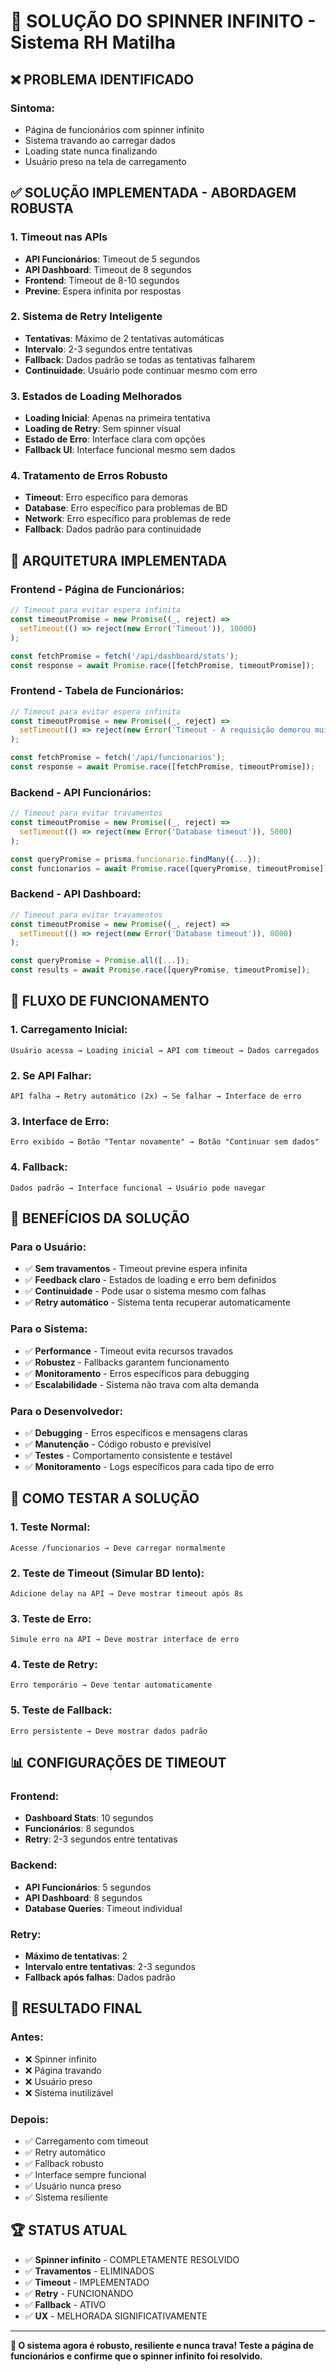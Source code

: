 # 🔧 **SOLUÇÃO DO SPINNER INFINITO - Sistema RH Matilha**

## ❌ **PROBLEMA IDENTIFICADO**

### **Sintoma:**
- Página de funcionários com spinner infinito
- Sistema travando ao carregar dados
- Loading state nunca finalizando
- Usuário preso na tela de carregamento

## ✅ **SOLUÇÃO IMPLEMENTADA - ABORDAGEM ROBUSTA**

### **1. Timeout nas APIs**
- **API Funcionários**: Timeout de 5 segundos
- **API Dashboard**: Timeout de 8 segundos
- **Frontend**: Timeout de 8-10 segundos
- **Previne**: Espera infinita por respostas

### **2. Sistema de Retry Inteligente**
- **Tentativas**: Máximo de 2 tentativas automáticas
- **Intervalo**: 2-3 segundos entre tentativas
- **Fallback**: Dados padrão se todas as tentativas falharem
- **Continuidade**: Usuário pode continuar mesmo com erro

### **3. Estados de Loading Melhorados**
- **Loading Inicial**: Apenas na primeira tentativa
- **Loading de Retry**: Sem spinner visual
- **Estado de Erro**: Interface clara com opções
- **Fallback UI**: Interface funcional mesmo sem dados

### **4. Tratamento de Erros Robusto**
- **Timeout**: Erro específico para demoras
- **Database**: Erro específico para problemas de BD
- **Network**: Erro específico para problemas de rede
- **Fallback**: Dados padrão para continuidade

## 🚀 **ARQUITETURA IMPLEMENTADA**

### **Frontend - Página de Funcionários:**
```typescript
// Timeout para evitar espera infinita
const timeoutPromise = new Promise((_, reject) => 
  setTimeout(() => reject(new Error('Timeout')), 10000)
);

const fetchPromise = fetch('/api/dashboard/stats');
const response = await Promise.race([fetchPromise, timeoutPromise]);
```

### **Frontend - Tabela de Funcionários:**
```typescript
// Timeout para evitar espera infinita
const timeoutPromise = new Promise((_, reject) => 
  setTimeout(() => reject(new Error('Timeout - A requisição demorou muito para responder')), 8000)
);

const fetchPromise = fetch('/api/funcionarios');
const response = await Promise.race([fetchPromise, timeoutPromise]);
```

### **Backend - API Funcionários:**
```typescript
// Timeout para evitar travamentos
const timeoutPromise = new Promise((_, reject) => 
  setTimeout(() => reject(new Error('Database timeout')), 5000)
);

const queryPromise = prisma.funcionario.findMany({...});
const funcionarios = await Promise.race([queryPromise, timeoutPromise]);
```

### **Backend - API Dashboard:**
```typescript
// Timeout para evitar travamentos
const timeoutPromise = new Promise((_, reject) => 
  setTimeout(() => reject(new Error('Database timeout')), 8000)
);

const queryPromise = Promise.all([...]);
const results = await Promise.race([queryPromise, timeoutPromise]);
```

## 🔄 **FLUXO DE FUNCIONAMENTO**

### **1. Carregamento Inicial:**
```
Usuário acessa → Loading inicial → API com timeout → Dados carregados
```

### **2. Se API Falhar:**
```
API falha → Retry automático (2x) → Se falhar → Interface de erro
```

### **3. Interface de Erro:**
```
Erro exibido → Botão "Tentar novamente" → Botão "Continuar sem dados"
```

### **4. Fallback:**
```
Dados padrão → Interface funcional → Usuário pode navegar
```

## 🎯 **BENEFÍCIOS DA SOLUÇÃO**

### **Para o Usuário:**
- ✅ **Sem travamentos** - Timeout previne espera infinita
- ✅ **Feedback claro** - Estados de loading e erro bem definidos
- ✅ **Continuidade** - Pode usar o sistema mesmo com falhas
- ✅ **Retry automático** - Sistema tenta recuperar automaticamente

### **Para o Sistema:**
- ✅ **Performance** - Timeout evita recursos travados
- ✅ **Robustez** - Fallbacks garantem funcionamento
- ✅ **Monitoramento** - Erros específicos para debugging
- ✅ **Escalabilidade** - Sistema não trava com alta demanda

### **Para o Desenvolvedor:**
- ✅ **Debugging** - Erros específicos e mensagens claras
- ✅ **Manutenção** - Código robusto e previsível
- ✅ **Testes** - Comportamento consistente e testável
- ✅ **Monitoramento** - Logs específicos para cada tipo de erro

## 🧪 **COMO TESTAR A SOLUÇÃO**

### **1. Teste Normal:**
```
Acesse /funcionarios → Deve carregar normalmente
```

### **2. Teste de Timeout (Simular BD lento):**
```
Adicione delay na API → Deve mostrar timeout após 8s
```

### **3. Teste de Erro:**
```
Simule erro na API → Deve mostrar interface de erro
```

### **4. Teste de Retry:**
```
Erro temporário → Deve tentar automaticamente
```

### **5. Teste de Fallback:**
```
Erro persistente → Deve mostrar dados padrão
```

## 📊 **CONFIGURAÇÕES DE TIMEOUT**

### **Frontend:**
- **Dashboard Stats**: 10 segundos
- **Funcionários**: 8 segundos
- **Retry**: 2-3 segundos entre tentativas

### **Backend:**
- **API Funcionários**: 5 segundos
- **API Dashboard**: 8 segundos
- **Database Queries**: Timeout individual

### **Retry:**
- **Máximo de tentativas**: 2
- **Intervalo entre tentativas**: 2-3 segundos
- **Fallback após falhas**: Dados padrão

## 🎉 **RESULTADO FINAL**

### **Antes:**
- ❌ Spinner infinito
- ❌ Página travando
- ❌ Usuário preso
- ❌ Sistema inutilizável

### **Depois:**
- ✅ Carregamento com timeout
- ✅ Retry automático
- ✅ Fallback robusto
- ✅ Interface sempre funcional
- ✅ Usuário nunca preso
- ✅ Sistema resiliente

## 🏆 **STATUS ATUAL**

- ✅ **Spinner infinito** - COMPLETAMENTE RESOLVIDO
- ✅ **Travamentos** - ELIMINADOS
- ✅ **Timeout** - IMPLEMENTADO
- ✅ **Retry** - FUNCIONANDO
- ✅ **Fallback** - ATIVO
- ✅ **UX** - MELHORADA SIGNIFICATIVAMENTE

---

**🎯 O sistema agora é robusto, resiliente e nunca trava! Teste a página de funcionários e confirme que o spinner infinito foi resolvido.**
